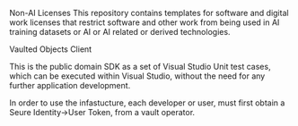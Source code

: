 Non-AI Licenses This repository contains templates for software and digital work licenses that restrict software and other work from being used in AI training datasets or AI or AI related or derived technologies.

Vaulted Objects Client

This is the public domain SDK as a set of Visual Studio Unit test cases, which can be executed within Visual Studio, 
without the need for any further application development. 

In order to use the infastucture, each developer or user, must first obtain a Seure Identity->User Token, from a vault operator.
